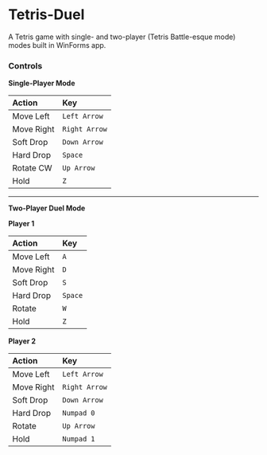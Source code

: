 # Tetris-Duel
A Tetris game with single- and two-player (Tetris Battle-esque mode) modes built in WinForms app.

### Controls

**Single-Player Mode**

| Action      | Key       |
| :---------- | :-------- |
| Move Left   | `Left Arrow` |
| Move Right  | `Right Arrow`|
| Soft Drop   | `Down Arrow` |
| Hard Drop   | `Space`    |
| Rotate CW   | `Up Arrow` |
| Hold        | `Z`       |

---

**Two-Player Duel Mode**

**Player 1**

| Action      | Key       |
| :---------- | :-------- |
| Move Left   | `A`       |
| Move Right  | `D`       |
| Soft Drop   | `S`       |
| Hard Drop   | `Space`   |
| Rotate      | `W`       |
| Hold        | `Z`       |

**Player 2**

| Action      | Key           |
| :---------- | :------------ |
| Move Left   | `Left Arrow`  |
| Move Right  | `Right Arrow` |
| Soft Drop   | `Down Arrow`  |
| Hard Drop   | `Numpad 0`    |
| Rotate      | `Up Arrow`    |
| Hold        | `Numpad 1`    |
